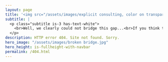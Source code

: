 ```yaml
---
layout: page
title: '<img src="/assets/images/explicit consulting, color on transparent, company and slogan.png" alt="ExplicIT Consulting. We bridge the gap." style="height: 4em; object-fit: contain;"><!--HTML 404-->'
subtitle: |
  <p class="subtitle is-3 has-text-white">
    <br>Well, we clearly could not bridge this gap...<br>If you think that there is an error on our side, please <a href="mailto:set-outlooksignatures@explicitconsulting.at"><button class="button is-link is-normal is-hover">let us know</button></a>.<br><br><br><br><br><br>
  </p>
description: HTTP error 404. Site not found. Sorry.
hero_image: "/assets/images/broken bridge.jpg"
hero_height: is-fullheight-with-navbar
permalink: /404.html
---
```



<script>
  (function () {
    const currentURL = window.location.href;
    const lowerCaseURL = currentURL.toLowerCase();

    // Step 1: Normalize to lowercase if needed
    if (currentURL !== lowerCaseURL) {
      location.replace(lowerCaseURL);
      return;
    }

    // Step 2: If on a /de path and this is a 404 page, redirect to non-/de version
    const path = window.location.pathname;
    const search = window.location.search;
    const hash = window.location.hash;

    const isDePath = path.startsWith('/de');

    // This assumes the script runs only on the 404 page
    if (isDePath) {
      const fallbackPath = path.replace(/^\/de/, '') || '/';
      const fallbackURL = fallbackPath + search + hash;

      // Optional: delay to allow 404 page to render briefly
      setTimeout(() => {
        window.location.replace(fallbackURL);
      }, 500);
    }
  })();
</script>
